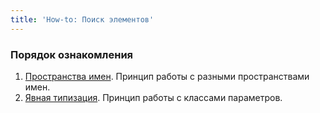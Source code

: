 ```yaml
---
title: 'How-to: Поиск элементов'
---
```


### Порядок ознакомления

1.  [Пространства имен](How-to_Namespaces.md). Принцип работы с разными пространствами имен.
2.  [Явная типизация](How-to_Explicit_typing.md). Принцип работы с классами параметров.
